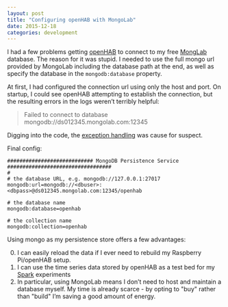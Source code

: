 ```yaml
---
layout: post
title: "Configuring openHAB with MongoLab"
date: 2015-12-18
categories: development
---
```


I had a few problems getting [openHAB][openhab] to connect to my free [MongLab][mongolab] database. 
The reason for it was stupid.  I needed to use the full mongo url provided by MongoLab including the
database path at the end, as well as specify the database in the `mongodb:database` property.

At first, I had configured the connection url using only the host and port.  On startup, I could see
openHAB attempting to establish the connection, but the resulting errors in the logs weren&rsquo;t 
terribly helpful:

> Failed to connect to database mongodb://ds012345.mongolab.com:12345

Digging into the code, the [exception handling][exception] was cause for suspect.

Final config:

```
############################ MongoDB Persistence Service ##################################
#
# the database URL, e.g. mongodb://127.0.0.1:27017
mongodb:url=mongodb://<dbuser>:<dbpass>@ds012345.mongolab.com:12345/openhab

# the database name
mongodb:database=openhab

# the collection name
mongodb:collection=openhab
```

Using mongo as my persistence store offers a few advantages:

0. I can easily reload the data if I ever need to rebuild my Raspberry Pi/openHAB setup.
0. I can use the time series data stored by openHAB as a test bed for my [Spark][spark] experiments
0. In particular, using MongoLab means I don&rsquo;t need to host and maintain a database myself.  My time 
is already scarce - by opting to "buy" rather than "build" I&rsquo;m saving a good amount of energy.

[openhab]: http://www.openhab.org/
[mongolab]: https://mongolab.com
[spark]: http://spark.apache.org
[exception]: https://github.com/openhab/openhab/blob/0ca751504d050b1059988f47280dc89e832e3e54/bundles/persistence/org.openhab.persistence.mongodb/java/org/openhab/persistence/mongodb/internal/MongoDBPersistenceService.java#L215
